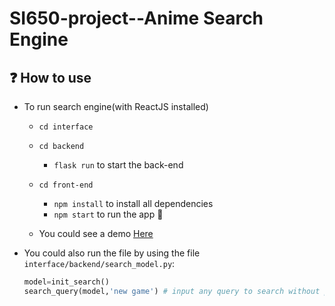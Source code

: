 # SI650-project--Anime Search Engine

## ❓ How to use

- To run search engine(with ReactJS installed)
  - `cd interface`
  - `cd backend`
    - `flask run` to start the back-end
  - `cd front-end`
    - `npm install` to install all dependencies
    - `npm start` to run the app 🚀

  - You could see a demo [Here](https://drive.google.com/file/d/1dPeGEyibLY2dUrV5dkMzup8CoegBTVmk/view?usp=drivesdk) 

- You could also run the file by using the file `interface/backend/search_model.py`:
  ```python
  model=init_search()
  search_query(model,'new game') # input any query to search without punctuations(the ReactJS way could handle punctuations)
  ```


